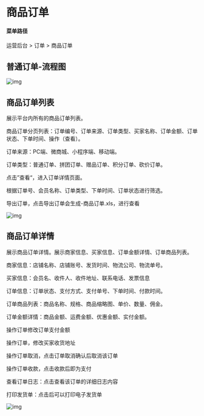# 商品订单

#### 菜单路径

运营后台 > 订单 > 商品订单

## 普通订单-流程图

![img](https://docs.sellwell.cn/help/images/%E6%99%AE%E9%80%9A%E8%AE%A2%E5%8D%95-%E6%B5%81%E7%A8%8B%E5%9B%BE.png)

## 商品订单列表

展示平台内所有的商品订单列表。

商品订单分页列表：订单编号、订单来源、订单类型、买家名称、订单金额、订单状态、下单时间、操作（查看）。

订单来源：PC端、微商城、小程序端、移动端。

订单类型：普通订单、拼团订单、赠品订单、积分订单、砍价订单。

点击”查看“，进入订单详情页面。

根据订单号、会员名称、订单类型、下单时间、订单状态进行筛选。

导出订单，点击导出订单会生成-商品订单.xls，进行查看

![img](https://docs.sellwell.cn/help/images/goodsOrderList.png)

## 商品订单详情

展示商品订单详情。展示商家信息、买家信息、订单金额详情、订单商品列表。

商家信息：店铺名称、店铺账号、发货时间、物流公司、物流单号。

买家信息：会员名、收件人、收件地址、联系电话、发票信息

订单信息：订单状态、支付方式、支付单号、下单时间、付款时间。

订单商品列表：商品名称、规格、商品缩略图、单价、数量、佣金。

订单金额详情：商品金额、运费金额、优惠金额、实付金额。

操作订单修改订单支付金额

操作订单，修改买家收货地址

操作订单取消，点击订单取消确认后取消该订单

操作订单收款，点击收款后即为支付

查看订单日志：点击查看该订单的详细日志内容

打印发货单：点击后可以打印电子发货单

![img](https://docs.sellwell.cn/help/images/goodsListOrder.png)